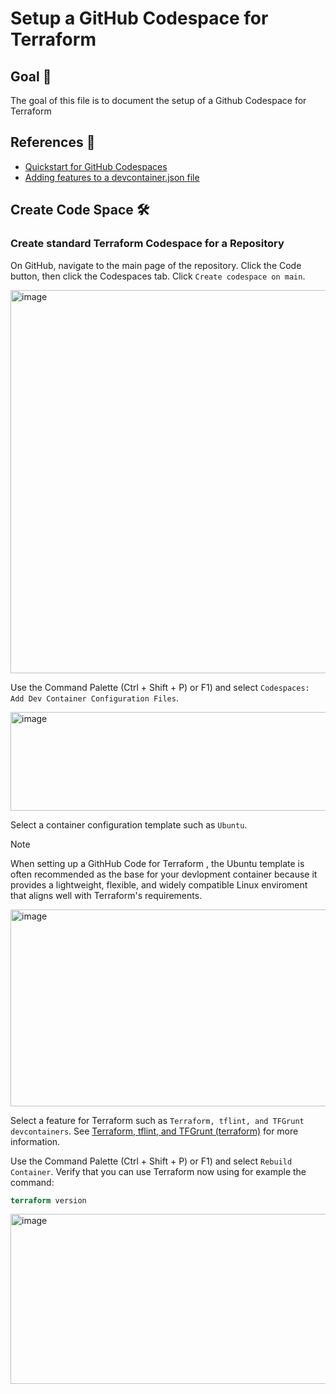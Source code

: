 # Setup a GitHub Codespace for Terraform

## Goal 🎯

The goal of this file is to document the setup of a Github Codespace for Terraform

## References 📝
- [Quickstart for GitHub Codespaces](https://docs.github.com/en/codespaces/quickstart)
- [Adding features to a devcontainer.json file](https://docs.github.com/en/codespaces/setting-up-your-project-for-codespaces/configuring-dev-containers/adding-features-to-a-devcontainer-file)

## Create Code Space 🛠️

### Create standard Terraform Codespace for a Repository
On GitHub, navigate to the main page of the repository. Click the Code button, then click the Codespaces tab. Click `Create codespace on main`.

<img width="1190" height="613" alt="image" src="https://github.com/user-attachments/assets/c69fc880-10a9-465b-b1db-d916526380d4" />


Use the Command Palette (Ctrl + Shift + P) or F1) and select `Codespaces: Add Dev Container Configuration Files`.
  
<img width="1446" height="158" alt="image" src="https://github.com/user-attachments/assets/054eea87-6dae-4068-9d41-006c01e7f254" />

Select a container configuration template such as `Ubuntu`.

> [!Note]
> When setting up a GithHub Code for Terraform , the Ubuntu template is often recommended as the base for your devlopment container because it provides a lightweight, flexible, and widely compatible Linux enviroment that aligns well with Terraform's requirements.

<img width="1473" height="315" alt="image" src="https://github.com/user-attachments/assets/ace1e76d-04f6-4ea3-b17f-60f3003aff62" />

Select a feature for Terraform such as `Terraform, tflint, and TFGrunt devcontainers`. See [Terraform, tflint, and TFGrunt (terraform)](https://github.com/devcontainers/features/tree/main/src/terraform) for more information.

Use the Command Palette (Ctrl + Shift + P) or F1) and select `Rebuild Container`. Verify that you can use Terraform now using for example the command:

```terraform
terraform version
```

<img width="1109" height="272" alt="image" src="https://github.com/user-attachments/assets/c35ae32b-b151-4ac6-9467-265fd3a58f70" />



